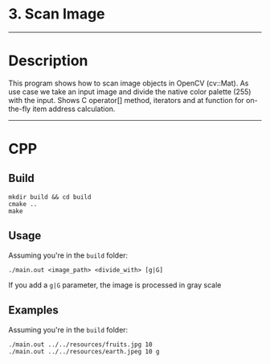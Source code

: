 # 3. Scan Image

---

# Description

This program shows how to scan image objects in OpenCV (cv::Mat).
As use case we take an input image and divide the native color palette (255) with the input.
Shows C operator[] method, iterators and at function for on-the-fly item address calculation.

---

# CPP

## Build

```
mkdir build && cd build
cmake ..
make
```

## Usage

Assuming you're in the `build` folder:

```
./main.out <image_path> <divide_with> [g|G]
```

If you add a `g|G` parameter, the image is processed in gray scale

## Examples

Assuming you're in the `build` folder:

```
./main.out ../../resources/fruits.jpg 10
./main.out ../../resources/earth.jpeg 10 g
```
